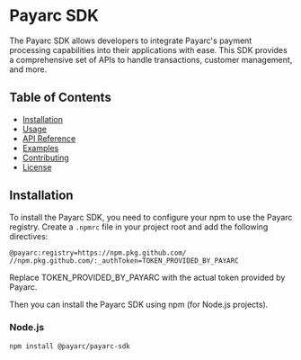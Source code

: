 # Payarc SDK

The Payarc SDK allows developers to integrate Payarc's payment processing capabilities into their applications with ease. This SDK provides a comprehensive set of APIs to handle transactions, customer management, and more.

## Table of Contents

- [Installation](#installation)
- [Usage](#usage)
- [API Reference](#api-reference)
- [Examples](#examples)
- [Contributing](#contributing)
- [License](#license)

## Installation

To install the Payarc SDK, you need to configure your npm to use the Payarc registry. Create a `.npmrc` file in your project root and add the following directives:

```text
@payarc:registry=https://npm.pkg.github.com/
//npm.pkg.github.com/:_authToken=TOKEN_PROVIDED_BY_PAYARC
``` 
Replace TOKEN_PROVIDED_BY_PAYARC with the actual token provided by Payarc.

Then you can install the Payarc SDK using npm (for Node.js projects).
### Node.js

```bash
npm install @payarc/payarc-sdk
```
